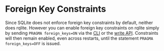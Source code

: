 # Foreign Key Constraints

Since SQLite does not enforce foreign key constraints by default, neither does rqlite. However you can enable foreign key constraints on rqlite simply by sending `PRAGMA foreign_keys=ON` via the [CLI](https://github.com/rqlite/rqlite/tree/master/cmd/rqlite) or the [write API](https://github.com/rqlite/rqlite/blob/master/DOC/DATA_API.md). Constraints will then remain enabled, even across restarts, until the statement `PRAGMA foreign_keys=OFF` is issued.
